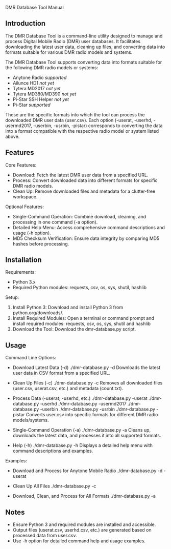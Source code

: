 DMR Database Tool Manual

Introduction
------------
The DMR Database Tool is a command-line utility designed to manage and process Digital Mobile Radio (DMR) user databases. It facilitates downloading the latest user data, cleaning up files, and converting data into formats suitable for various DMR radio models and systems.


The DMR Database Tool supports converting data into formats suitable for the following DMR radio models or systems:

- Anytone Radio *supported*
- Ailunce HD1 *not yet*
- Tytera MD2017 *not yet*
- Tytera MD380/MD390 *not yet*
- Pi-Star SSH Helper *not yet*
- Pi-Star *supported*

These are the specific formats into which the tool can process the downloaded DMR user data (user.csv). Each option (-userat, -userhd, -usermd2017, -userbin, -usrbin, -pistar) corresponds to converting the data into a format compatible with the respective radio model or system listed above.

Features
--------
Core Features:
- Download: Fetch the latest DMR user data from a specified URL.
- Process: Convert downloaded data into different formats for specific DMR radio models.
- Clean Up: Remove downloaded files and metadata for a clutter-free workspace.

Optional Features:
- Single-Command Operation: Combine download, cleaning, and processing in one command (-a option).
- Detailed Help Menu: Access comprehensive command descriptions and usage (-h option).
- MD5 Checksum Verification: Ensure data integrity by comparing MD5 hashes before processing.

Installation
------------
Requirements:
- Python 3.x
- Required Python modules: requests, csv, os, sys, shutil, hashlib

Setup:
1. Install Python 3: Download and install Python 3 from python.org/downloads/.
2. Install Required Modules: Open a terminal or command prompt and install required modules: requests, csv, os, sys, shutil and hashlib
3. Download the Tool: Download the dmr-database.py script.

Usage
-----
Command Line Options:

- Download Latest Data (-d)
./dmr-database.py -d
Downloads the latest user data in CSV format from a specified URL.

- Clean Up Files (-c)
./dmr-database.py -c
Removes all downloaded files (user.csv, userat.csv, etc.) and metadata (count.txt).

- Process Data (-userat, -userhd, etc.)
./dmr-database.py -userat
./dmr-database.py -userhd
./dmr-database.py -usermd2017
./dmr-database.py -userbin
./dmr-database.py -usrbin
./dmr-database.py -pistar
Converts user.csv into specific formats for different DMR radio models/systems.

- Single-Command Operation (-a)
./dmr-database.py -a
Cleans up, downloads the latest data, and processes it into all supported formats.

- Help (-h)
./dmr-database.py -h
Displays a detailed help menu with command descriptions and examples.

Examples:

- Download and Process for Anytone Mobile Radio
./dmr-database.py -d -userat

- Clean Up All Files
./dmr-database.py -c

- Download, Clean, and Process for All Formats
./dmr-database.py -a

Notes
-----
- Ensure Python 3 and required modules are installed and accessible.
- Output files (userat.csv, userhd.csv, etc.) are generated based on processed data from user.csv.
- Use -h option for detailed command help and usage examples.
